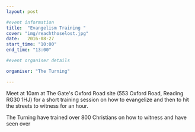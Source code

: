 ```yaml
---
layout: post

#event information
title:  "Evangelism Training "
cover: "img/reachthoselost.jpg"
date:   2016-08-27
start_time: "10:00"
end_time: "13:00"

#event organiser details

organiser: "The Turning"

---
```


Meet at 10am at The Gate's Oxford Road site (553 Oxford Road, Reading RG30 1HJ) for a short training session on how to evangelize and then to hit the streets to witness for an hour.

The Turning have trained over 800 Christians on how to witness and have seen over
